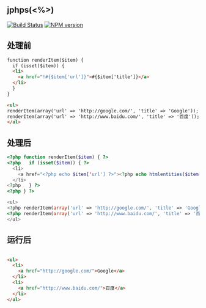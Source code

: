 jphps(<%>)
-----

[![Build Status](https://img.shields.io/travis/zswang/jphps/master.svg)](https://travis-ci.org/zswang/jphps)
[![NPM version](https://img.shields.io/npm/v/jphps.svg)](http://badge.fury.io/js/jphps)

## 处理前

```html
function renderItem($item) {
  if (isset($item)) {
  <li>
    <a href="!#{$item['url']}">#{$item['title']}</a>
  </li>
  }
}

<ul>
renderItem(array('url' => 'http://google.com/', 'title' => 'Google'));
renderItem(array('url' => 'http://www.baidu.com/', 'title' => '百度'));
</ul>
```

## 处理后

```php
<?php function renderItem($item) { ?>
<?php   if (isset($item)) { ?>
  <li>
    <a href="<?php echo $item['url'] ?>"><?php echo htmlentities($item['title']) ?></a>
  </li>
<?php   } ?>
<?php } ?>

<ul>
<?php renderItem(array('url' => 'http://google.com/', 'title' => 'Google')); ?>
<?php renderItem(array('url' => 'http://www.baidu.com/', 'title' => '百度')); ?>
</ul>
```

## 运行后

```html

<ul>
  <li>
    <a href="http://google.com/">Google</a>
  </li>
  <li>
    <a href="http://www.baidu.com/">百度</a>
  </li>
</ul>
```
